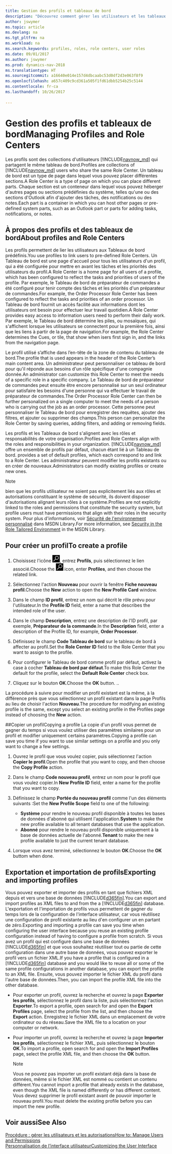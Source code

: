 ```yaml
---
title: Gestion des profils et tableaux de bord
description: "Découvrez comment gérer les utilisateurs et les tableaux de bord dans Dynamics NAV."
author: jswymer
ms.topic: article
ms.devlang: na
ms.tgt_pltfrm: na
ms.workload: na
ms.search.keywords: profiles, roles, role centers, user roles
ms.date: 09/01/2017
ms.author: jswymer
ms.prod: dynamics-nav-2018
ms.translationtype: HT
ms.sourcegitcommit: a16640e014e157d4dbcaabc53d0df2d3e063f8f9
ms.openlocfilehash: a657c409c9cd361a505f1fd61dbb5254b25c5144
ms.contentlocale: fr-ca
ms.lasthandoff: 10/26/2017

---
```

# <a name="managing-profiles-and-role-centers"></a><span data-ttu-id="12d61-103">Gestion des profils et tableaux de bord</span><span class="sxs-lookup"><span data-stu-id="12d61-103">Managing Profiles and Role Centers</span></span>
<span data-ttu-id="12d61-104">Les profils sont des collections d'utilisateurs [!INCLUDE[navnow_md](includes/navnow_md.md)] qui partagent le même tableau de bord.</span><span class="sxs-lookup"><span data-stu-id="12d61-104">Profiles are collections of [!INCLUDE[navnow_md](includes/navnow_md.md)] users who share the same Role Center.</span></span> <span data-ttu-id="12d61-105">Un tableau de bord est un type de page dans lequel vous pouvez placer différentes sections.</span><span class="sxs-lookup"><span data-stu-id="12d61-105">A Role Center is a type of page on which you can place different parts.</span></span> <span data-ttu-id="12d61-106">Chaque section est un conteneur dans lequel vous pouvez héberger d'autres pages ou sections prédéfinies du système, telles qu'une ou des sections d'Outlook afin d'ajouter des tâches, des notifications ou des notes.</span><span class="sxs-lookup"><span data-stu-id="12d61-106">Each part is a container in which you can host other pages or pre-defined system parts, such as an Outlook part or parts for adding tasks, notifications, or notes.</span></span>  

## <a name="about-profiles-and-role-centers"></a><span data-ttu-id="12d61-107">À propos des profils et des tableaux de bord</span><span class="sxs-lookup"><span data-stu-id="12d61-107">About profiles and Role Centers</span></span>
<span data-ttu-id="12d61-108">Les profils permettent de lier les utilisateurs aux Tableaux de bord prédéfinis.</span><span class="sxs-lookup"><span data-stu-id="12d61-108">You use profiles to link users to pre-defined Role Centers.</span></span> <span data-ttu-id="12d61-109">Un Tableau de bord est une page d'accueil pour tous les utilisateurs d'un profil, qui a été configurée pour mettre en avant les tâches et les priorités des utilisateurs du profil.</span><span class="sxs-lookup"><span data-stu-id="12d61-109">A Role Center is a home page for all users of a profile, which has been configured to reflect the tasks and priorities of users of the profile.</span></span> <span data-ttu-id="12d61-110">Par exemple, le Tableau de bord de préparateur de commandes a été configuré pour tenir compte des tâches et les priorités d'un préparateur de commandes.</span><span class="sxs-lookup"><span data-stu-id="12d61-110">For example, the Order Processor Role Center has been configured to reflect the tasks and priorities of an order processor.</span></span> <span data-ttu-id="12d61-111">Un Tableau de bord fournit un accès facilité aux informations dont les utilisateurs ont besoin pour effectuer leur travail quotidien.</span><span class="sxs-lookup"><span data-stu-id="12d61-111">A Role Center provides easy access to information users need to perform their daily work.</span></span> <span data-ttu-id="12d61-112">Par exemple, le Tableau de bord détermine les piles, ou mosaïques, qui s'affichent lorsque les utilisateurs se connectent pour la première fois, ainsi que les liens à partir de la page de navigation.</span><span class="sxs-lookup"><span data-stu-id="12d61-112">For example, the Role Center determines the Cues, or tile, that show when isers first sign in, and the links from the navigation page.</span></span>

<span data-ttu-id="12d61-113">Le profil utilisé s’affiche dans l’en-tête de la zone de contenu du tableau de bord.</span><span class="sxs-lookup"><span data-stu-id="12d61-113">The profile that is used appears in the header of the Role Center’s main content area.</span></span> <span data-ttu-id="12d61-114">Un administrateur peut personnaliser ce tableau de bord pour qu'il réponde aux besoins d'un rôle spécifique d'une compagnie donnée.</span><span class="sxs-lookup"><span data-stu-id="12d61-114">An administrator can customize this Role Center to meet the needs of a specific role in a specific company.</span></span> <span data-ttu-id="12d61-115">Le Tableau de bord de préparateur de commandes peut ensuite être encore personnalisé sur un seul ordinateur pour satisfaire les besoins d'une personne qui va effectuer le travail de préparateur de commandes.</span><span class="sxs-lookup"><span data-stu-id="12d61-115">The Order Processor Role Center can then be further personalized on a single computer to meet the needs of a person who is carrying out the job as an order processor.</span></span> <span data-ttu-id="12d61-116">Cette personne peut personnaliser le Tableau de bord pour enregistrer des requêtes, ajouter des filtres, et ajouter ou supprimer des champs.</span><span class="sxs-lookup"><span data-stu-id="12d61-116">This person can personalize the Role Center by saving queries, adding filters, and adding or removing fields.</span></span>

<span data-ttu-id="12d61-117">Les profils et les Tableaux de bord s'alignent avec les rôles et responsabilités de votre organisation.</span><span class="sxs-lookup"><span data-stu-id="12d61-117">Profiles and Role Centers align with the roles and responsibilities in your organization.</span></span> [!INCLUDE[navnow_md](includes/navnow_md.md)]<span data-ttu-id="12d61-118"> offre un ensemble de profils par défaut, chacun étant lié à un Tableau de bord.</span><span class="sxs-lookup"><span data-stu-id="12d61-118"> provides a set of default profiles, which each correspond to and link to a Role Center.</span></span> <span data-ttu-id="12d61-119">Les administrateur peuvent modifier les profils existants ou en créer de nouveaux.</span><span class="sxs-lookup"><span data-stu-id="12d61-119">Administrators can modify existing profiles or create new ones.</span></span>  

> [!NOTE]  
>  <span data-ttu-id="12d61-120">bien que les profils utilisateur ne soient pas explicitement liés aux rôles et autorisations constituant le système de sécurité, ils doivent disposer d'autorisations alignant leurs rôles à ce système.</span><span class="sxs-lookup"><span data-stu-id="12d61-120">Profiles are not explicitly linked to the roles and permissions that constitute the security system, but profile users must have permissions that align with their roles in the security system.</span></span> <span data-ttu-id="12d61-121">Pour plus d'informations, voir [Sécurité de l'environnement personnalisé](http://go.microsoft.com/fwlink?LinkId=147633) dans MSDN Library.</span><span class="sxs-lookup"><span data-stu-id="12d61-121">For more information, see [Security in the Role Tailored Environment](http://go.microsoft.com/fwlink?LinkId=147633) in the MSDN Library.</span></span>

## <a name="to-create-a-profile"></a><span data-ttu-id="12d61-122">Pour créer un profil</span><span class="sxs-lookup"><span data-stu-id="12d61-122">To create a profile</span></span>
1.  <span data-ttu-id="12d61-123">Choisissez l'icône ![Page ou rapport pour la recherche](media/ui-search/search_small.png "icône Page ou rapport pour la recherche"), entrez **Profils**, puis sélectionnez le lien associé.</span><span class="sxs-lookup"><span data-stu-id="12d61-123">Choose the ![Search for Page or Report](media/ui-search/search_small.png "Search for Page or Report icon") icon, enter **Profiles**, and then choose the related link.</span></span>  

2.  <span data-ttu-id="12d61-124">Sélectionnez l'action **Nouveau** pour ouvrir la fenêtre **Fiche nouveau profil**.</span><span class="sxs-lookup"><span data-stu-id="12d61-124">Choose the **New** action to open the **New Profile Card** window.</span></span>  

3.  <span data-ttu-id="12d61-125">Dans le champ **ID profil**, entrez un nom qui décrit le rôle prévu pour l'utilisateur.</span><span class="sxs-lookup"><span data-stu-id="12d61-125">In the **Profile ID** field, enter a name that describes the intended role of the user.</span></span>  

4.  <span data-ttu-id="12d61-126">Dans le champ **Description**, entrez une description de l'ID profil, par exemple, **Préparateur de la commande**.</span><span class="sxs-lookup"><span data-stu-id="12d61-126">In the **Description** field, enter a description of the Profile ID, for example, **Order Processor**.</span></span>  

5.  <span data-ttu-id="12d61-127">Définissez le champ **Code Tableau de bord** sur le tableau de bord à affecter au profil.</span><span class="sxs-lookup"><span data-stu-id="12d61-127">Set the **Role Center ID** field to the Role Center that you want to assign to the profile.</span></span>  

6.  <span data-ttu-id="12d61-128">Pour configurer le Tableau de bord comme profil par défaut, activez la case à cocher **Tableau de bord par défaut**.</span><span class="sxs-lookup"><span data-stu-id="12d61-128">To make this Role Center the default for the profile, select the **Default Role Center** check box.</span></span>  

7.  <span data-ttu-id="12d61-129">Cliquez sur le bouton **OK**.</span><span class="sxs-lookup"><span data-stu-id="12d61-129">Choose the **OK** button.</span></span> <span data-ttu-id="12d61-130">.</span><span class="sxs-lookup"><span data-stu-id="12d61-130">.</span></span>  

<span data-ttu-id="12d61-131">La procédure à suivre pour modifier un profil existant est la même, à la différence près que vous sélectionnez un profil existant dans la page Profils au lieu de choisir l'action **Nouveau**.</span><span class="sxs-lookup"><span data-stu-id="12d61-131">The procedure for modifying an existing profile is the same, except you select an existing profile in the Profiles page instead of choosing the **New** action.</span></span>  


##<a name="copying-a-profile"></a><span data-ttu-id="12d61-132">Copier un profil</span><span class="sxs-lookup"><span data-stu-id="12d61-132">Copying a profile</span></span>
<span data-ttu-id="12d61-133">La copie d'un profil vous permet de gagner du temps si vous voulez utiliser des paramètres similaires pour un profil et modifier uniquement certains paramètres.</span><span class="sxs-lookup"><span data-stu-id="12d61-133">Copying a profile can save you time if you want to use similar settings on a profile and you only want to change a few settings.</span></span>

1.  <span data-ttu-id="12d61-134">Ouvrez le profil que vous voulez copier, puis sélectionnez l'action **Copier le profil**.</span><span class="sxs-lookup"><span data-stu-id="12d61-134">Open the profile that you want to copy, and then choose the **Copy Profile** action.</span></span>

2.  <span data-ttu-id="12d61-135">Dans le champ **Code nouveau profil**, entrez un nom pour le profil que vous voulez copier.</span><span class="sxs-lookup"><span data-stu-id="12d61-135">In **New Profile ID** field, enter a name for the profile that you want to copy.</span></span>

3.  <span data-ttu-id="12d61-136">Définissez le champ **Portée du nouveau profil** comme l'un des éléments suivants :</span><span class="sxs-lookup"><span data-stu-id="12d61-136">Set the **New Profile Scope** field to one of the following:</span></span>

    - <span data-ttu-id="12d61-137">**Système** pour rendre le nouveau profil disponible à toutes les bases de données d'abonné qui utilisent l'application.</span><span class="sxs-lookup"><span data-stu-id="12d61-137">**System** to make the new profile available to all tenant databases that use the application.</span></span>
    - <span data-ttu-id="12d61-138">**Abonné** pour rendre le nouveau profil disponible uniquement à la base de données actuelle de l'abonné.</span><span class="sxs-lookup"><span data-stu-id="12d61-138">**Tenant** to make the new profile available to just the current tenant database.</span></span>
4. <span data-ttu-id="12d61-139">Lorsque vous avez terminé, sélectionnez le bouton **OK**.</span><span class="sxs-lookup"><span data-stu-id="12d61-139">Choose the **OK** buttom when done.</span></span>

## <span data-ttu-id="12d61-140"><a name="ExportImportProfile"></a>Exportation et importation de profils</span><span class="sxs-lookup"><span data-stu-id="12d61-140"><a name="ExportImportProfile"></a>Exporting and importing profiles</span></span>

<span data-ttu-id="12d61-141">Vous pouvez exporter et importer des profils en tant que fichiers XML depuis et vers une base de données [!INCLUDE[d365fin](includes/d365fin_md.md)].</span><span class="sxs-lookup"><span data-stu-id="12d61-141">You can export and import profiles as XML files to and from the a [!INCLUDE[d365fin](includes/d365fin_md.md)] database.</span></span> <span data-ttu-id="12d61-142">L'exportation et l'importation de profils vous permettent de gagner du temps lors de la configuration de l'interface utilisateur, car vous réutilisez une configuration de profil existante au lieu d'en configurer un en partant de zéro.</span><span class="sxs-lookup"><span data-stu-id="12d61-142">Exporting and importing a profile can save you time when configuring the user interface because you reuse an existing profile configuration instead of having to configure a profile from scratch.</span></span> <span data-ttu-id="12d61-143">Si vous avez un profil qui est configuré dans une base de données [!INCLUDE[d365fin](includes/d365fin_md.md)] et que vous souhaitez réutiliser tout ou partie de cette configuration dans une autre base de données, vous pouvez exporter le profil vers un fichier XML.</span><span class="sxs-lookup"><span data-stu-id="12d61-143">If you have a profile that is configured in a [!INCLUDE[d365fin](includes/d365fin_md.md)] database and you would like to reuse all or some of the same profile configurations in another database, you can export the profile to an XML file.</span></span> <span data-ttu-id="12d61-144">Ensuite, vous pouvez importer le fichier XML du profil dans l'autre base de données.</span><span class="sxs-lookup"><span data-stu-id="12d61-144">Then, you can import the profile XML file into the other database.</span></span>

-   <span data-ttu-id="12d61-145">Pour exporter un profil, ouvrez la recherche et ouvrez la page **Exporter les profils**, sélectionnez le profil dans la liste, puis sélectionnez l'action **Exporter**.</span><span class="sxs-lookup"><span data-stu-id="12d61-145">To export a profile, open search for and open the **Export Profiles** page, select the profile from the list, and then choose the **Export** action.</span></span> <span data-ttu-id="12d61-146">Enregistrez le fichier XML dans un emplacement de votre ordinateur ou du réseau.</span><span class="sxs-lookup"><span data-stu-id="12d61-146">Save the XML file to a location on your computer or network.</span></span>

-   <span data-ttu-id="12d61-147">Pour importer un profil, ouvrez la recherche et ouvrez la page **Importer les profils**, sélectionnez le fichier XML, puis sélectionnez le bouton **OK**.</span><span class="sxs-lookup"><span data-stu-id="12d61-147">To import a profile, open search for and open the **Import Profiles** page, select the profile XML file, and then choose the **OK** button.</span></span>

    > [!NOTE]  
    >  <span data-ttu-id="12d61-148">Vous ne pouvez pas importer un profil existant déjà dans la base de données, même si le fichier XML est nommé ou contient un contenu différent.</span><span class="sxs-lookup"><span data-stu-id="12d61-148">You cannot import a profile that already exists in the database, even though the XML file is named differently or has different content.</span></span> <span data-ttu-id="12d61-149">Vous devez supprimer le profil existant avant de pouvoir importer le nouveau profil.</span><span class="sxs-lookup"><span data-stu-id="12d61-149">You must delete the existing profile before you can import the new profile.</span></span>



## <a name="see-also"></a><span data-ttu-id="12d61-150">Voir aussi</span><span class="sxs-lookup"><span data-stu-id="12d61-150">See Also</span></span>  
[<span data-ttu-id="12d61-151">Procédure : gérer les utilisateurs et les autorisations</span><span class="sxs-lookup"><span data-stu-id="12d61-151">How to: Manage Users and Permissions</span></span>](ui-how-users-permissions.md)  
[<span data-ttu-id="12d61-152">Personnalisation de l’interface utilisateur</span><span class="sxs-lookup"><span data-stu-id="12d61-152">Customizing the User Interface</span></span>](ui-customizing-overview.md)   
<!--[Security Overview](../Security%20Overview.md)-->

